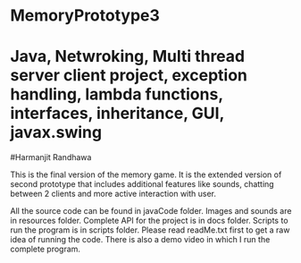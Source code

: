 # MemoryPrototype3
# Java, Netwroking, Multi thread server client project, exception handling, lambda functions, interfaces, inheritance, GUI, javax.swing
#Harmanjit Randhawa

This is the final version of the memory game. It is the extended version of second prototype that includes additional features like 
sounds, chatting between 2 clients and more active interaction with user.

All the source code can be found in javaCode folder. Images and sounds are in resources folder. 
Complete API for the project is in docs folder.
Scripts to run the program is in scripts folder. 
Please read readMe.txt first to get a raw idea of running the code. 
There is also a demo video in which I run the complete program.
